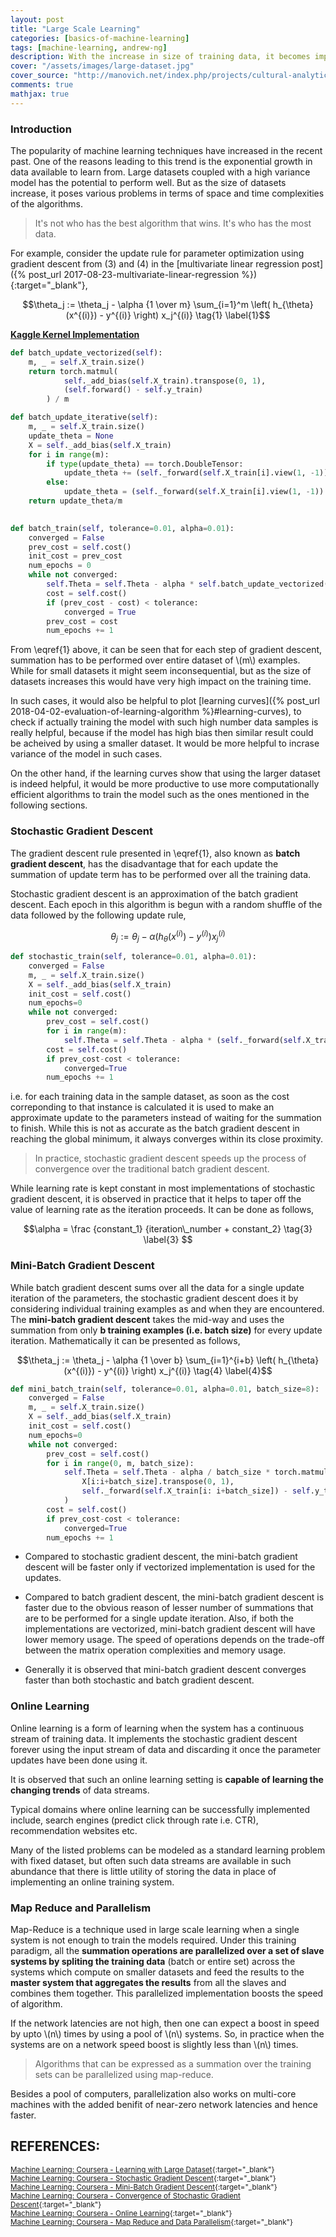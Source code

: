 ```yaml
---
layout: post
title: "Large Scale Learning"
categories: [basics-of-machine-learning]
tags: [machine-learning, andrew-ng]
description: With the increase in size of training data, it becomes important to optimize algorithm and parallelize processes to minimize the training time and manage resource utilization.
cover: "/assets/images/large-dataset.jpg"
cover_source: "http://manovich.net/index.php/projects/cultural-analytics-of-large-datasets-from-flickr"
comments: true
mathjax: true
---
```


### Introduction

The popularity of machine learning techniques have increased in the recent past. One of the reasons leading to this trend is the exponential growth in data available to learn from. Large datasets coupled with a high variance model has the potential to perform well. But as the size of datasets increase, it poses various problems in terms of space and time complexities of the algorithms. 

> It's not who has the best algorithm that wins. It's who has the most data.

For example, consider the update rule for parameter optimization using gradient descent from (3) and (4) in the [multivariate linear regression post]({% post_url 2017-08-23-multivariate-linear-regression %}){:target="\_blank"}, 

$$\theta_j := \theta_j - \alpha {1 \over m} \sum_{i=1}^m \left( h_{\theta}(x^{(i)}) - y^{(i)} \right) x_j^{(i)} \tag{1} \label{1}$$

[**Kaggle Kernel Implementation**]()

```python
def batch_update_vectorized(self):
    m, _ = self.X_train.size()
    return torch.matmul(
            self._add_bias(self.X_train).transpose(0, 1),
            (self.forward() - self.y_train)
        ) / m

def batch_update_iterative(self):
    m, _ = self.X_train.size()
    update_theta = None
    X = self._add_bias(self.X_train)
    for i in range(m):
        if type(update_theta) == torch.DoubleTensor:
            update_theta += (self._forward(self.X_train[i].view(1, -1)) - self.y_train[i]) * X[i]
        else:
            update_theta = (self._forward(self.X_train[i].view(1, -1)) - self.y_train[i]) * X[i]
    return update_theta/m
    

def batch_train(self, tolerance=0.01, alpha=0.01):
    converged = False
    prev_cost = self.cost()
    init_cost = prev_cost
    num_epochs = 0
    while not converged:
        self.Theta = self.Theta - alpha * self.batch_update_vectorized()
        cost = self.cost()
        if (prev_cost - cost) < tolerance:
            converged = True
        prev_cost = cost
        num_epochs += 1
```

From \eqref{1} above, it can be seen that for each step of gradient descent, summation has to be performed over entire dataset of \\(m\\) examples. While for small datasets it might seem inconsequential, but as the size of datasets increases this would have very high impact on the training time. 

In such cases, it would also be helpful to plot [learning curves]({% post_url 2018-04-02-evaluation-of-learning-algorithm %}#learning-curves), to check if actually training the model with such high number data samples is really helpful, because if the model has high bias then similar result could be acheived by using a smaller dataset. It would be more helpful to incrase variance of the model in such cases.

On the other hand, if the learning curves show that using the larger dataset is indeed helpful, it would be more productive to use more computationally efficient algorithms to train the model such as the ones mentioned in the following sections.

### Stochastic Gradient Descent

The gradient descent rule presented in \eqref{1}, also known as **batch gradient descent**, has the disadvantage that for each update the summation of update term has to be performed over all the training data. 

Stochastic gradient descent is an approximation of the batch gradient descent. Each epoch in this algorithm is begun with a random shuffle of the data followed by the following update rule,

$$\theta_j := \theta_j - \alpha \left( h_{\theta}(x^{(i)}) - y^{(i)} \right) x_j^{(i)} \tag{2} \label{2}$$

```python
def stochastic_train(self, tolerance=0.01, alpha=0.01):
    converged = False
    m, _ = self.X_train.size()
    X = self._add_bias(self.X_train)
    init_cost = self.cost()
    num_epochs=0
    while not converged:
        prev_cost = self.cost()
        for i in range(m):
            self.Theta = self.Theta - alpha * (self._forward(self.X_train[i].view(1, -1)) - self.y_train[i]) * X[i]
        cost = self.cost()
        if prev_cost-cost < tolerance:
            converged=True
        num_epochs += 1
```

i.e. for each training data in the sample dataset, as soon as the cost correponding to that instance is calculated it is used to make an approximate update to the parameters instead of waiting for the summation to finish. While this is not as accurate as the batch gradient descent in reaching the global minimum, it always converges within its close proximity.

> In practice, stochastic gradient descent speeds up the process of convergence over the traditional batch gradient descent.

While learning rate is kept constant in most implementations of stochastic gradient descent, it is observed in practice that it helps to taper off the value of learning rate as the iteration proceeds. It can be done as follows,

$$\alpha = \frac {constant_1} {iteration\_number + constant_2} \tag{3} \label{3} $$

### Mini-Batch Gradient Descent

While batch gradient descent sums over all the data for a single update iteration of the parameters, the stochastic gradient descent does it by considering individual training examples as and when they are encountered. The **mini-batch gradient descent** takes the mid-way and uses the summation from only **b training examples (i.e. batch size)** for every update iteration. Mathematically it can be presented as follows,

$$\theta_j := \theta_j - \alpha {1 \over b} \sum_{i=1}^{i+b} \left( h_{\theta}(x^{(i)}) - y^{(i)} \right) x_j^{(i)} \tag{4} \label{4}$$

```python
def mini_batch_train(self, tolerance=0.01, alpha=0.01, batch_size=8):
    converged = False
    m, _ = self.X_train.size()
    X = self._add_bias(self.X_train)
    init_cost = self.cost()
    num_epochs=0
    while not converged:
        prev_cost = self.cost()
        for i in range(0, m, batch_size):
            self.Theta = self.Theta - alpha / batch_size * torch.matmul(
                X[i:i+batch_size].transpose(0, 1),
                self._forward(self.X_train[i: i+batch_size]) - self.y_train[i: i+batch_size]
            )
        cost = self.cost()
        if prev_cost-cost < tolerance:
            converged=True
        num_epochs += 1
```

* Compared to stochastic gradient descent, the mini-batch gradient descent will be faster only if vectorized implementation is used for the updates.

* Compared to batch gradient descent, the mini-batch gradient descent is faster due to the obvious reason of lesser number of summations that are to be performed for a single update iteration. Also, if both the implementations are vectorized, mini-batch gradient descent will have lower memory usage. The speed of operations depends on the trade-off between the matrix operation complexities and memory usage. 

* Generally it is observed that mini-batch gradient descent converges faster than both stochastic and batch gradient descent.

### Online Learning

Online learning is a form of learning when the system has a continuous stream of training data. It implements the stochastic gradient descent forever using the input stream of data and discarding it once the parameter updates have been done using it.

It is observed that such an online learning setting is **capable of learning the changing trends** of data streams.

Typical domains where online learning can be successfully implemented include, search engines (predict click through rate i.e. CTR), recommendation websites etc.

Many of the listed problems can be modeled as a standard learning problem with fixed dataset, but often such data streams are available in such abundance that there is little utility of storing the data in place of implementing an online training system.

### Map Reduce and Parallelism

Map-Reduce is a technique used in large scale learning when a single system is not enough to train the models required. Under this training paradigm, all the **summation operations are parallelized over a set of slave systems by spliting the training data** (batch or entire set) across the systems which compute on smaller datasets and feed the results to the **master system that aggregates the results** from all the slaves and combines them together. This parallelized implementation boosts the speed of algorithm.

If the network latencies are not high, then one can expect a boost in speed by upto \\(n\\) times by using a pool of \\(n\\) systems. So, in practice when the systems are on a network speed boost is slightly less than \\(n\\) times.

> Algorithms that can be expressed as a summation over the training sets can be parallelized using map-reduce.

Besides a pool of computers, parallelization also works on multi-core machines with the added benifit of near-zero network latencies and hence faster. 

## REFERENCES:

<small>[Machine Learning: Coursera - Learning with Large Dataset](https://www.coursera.org/learn/machine-learning/lecture/CipHf/learning-with-large-datasets){:target="_blank"}</small><br>
<small>[Machine Learning: Coursera - Stochastic Gradient Descent](https://www.coursera.org/learn/machine-learning/lecture/DoRHJ/stochastic-gradient-descent){:target="_blank"}</small><br>
<small>[Machine Learning: Coursera - Mini-Batch Gradient Descent](https://www.coursera.org/learn/machine-learning/lecture/9zJUs/mini-batch-gradient-descent){:target="_blank"}</small><br>
<small>[Machine Learning: Coursera - Convergence of Stochastic Gradient Descent](https://www.coursera.org/learn/machine-learning/lecture/fKi0M/stochastic-gradient-descent-convergence){:target="_blank"}</small><br>
<small>[Machine Learning: Coursera - Online Learning](https://www.coursera.org/learn/machine-learning/lecture/ABO2q/online-learning){:target="_blank"}</small><br>
<small>[Machine Learning: Coursera - Map Reduce and Data Parallelism](https://www.coursera.org/learn/machine-learning/lecture/10sqI/map-reduce-and-data-parallelism){:target="_blank"}</small>
